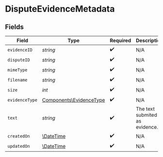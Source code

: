 # DisputeEvidenceMetadata


## Fields

| Field                                                              | Type                                                               | Required                                                           | Description                                                        |
| ------------------------------------------------------------------ | ------------------------------------------------------------------ | ------------------------------------------------------------------ | ------------------------------------------------------------------ |
| `evidenceID`                                                       | *string*                                                           | :heavy_check_mark:                                                 | N/A                                                                |
| `disputeID`                                                        | *string*                                                           | :heavy_check_mark:                                                 | N/A                                                                |
| `mimeType`                                                         | *string*                                                           | :heavy_check_mark:                                                 | N/A                                                                |
| `filename`                                                         | *string*                                                           | :heavy_check_mark:                                                 | N/A                                                                |
| `size`                                                             | *int*                                                              | :heavy_check_mark:                                                 | N/A                                                                |
| `evidenceType`                                                     | [Components\EvidenceType](../../Models/Components/EvidenceType.md) | :heavy_check_mark:                                                 | N/A                                                                |
| `text`                                                             | *string*                                                           | :heavy_check_mark:                                                 | The text submited as evidence.                                     |
| `createdOn`                                                        | [\DateTime](https://www.php.net/manual/en/class.datetime.php)      | :heavy_check_mark:                                                 | N/A                                                                |
| `updatedOn`                                                        | [\DateTime](https://www.php.net/manual/en/class.datetime.php)      | :heavy_check_mark:                                                 | N/A                                                                |